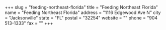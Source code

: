 +++
slug = "feeding-northeast-florida"
title = "Feeding Northeast Florida"
name = "Feeding Northeast Florida"
address = "1116 Edgewood Ave N"
city = "Jacksonville"
state = "FL"
postal = "32254"
website = ""
phone = "904 513-1333"
fax = ""
+++
